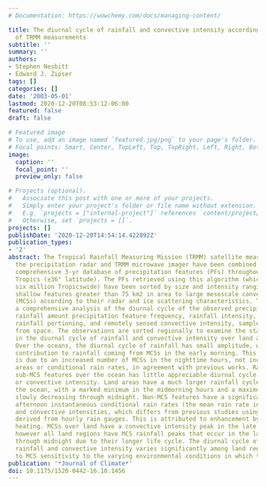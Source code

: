 ```yaml
---
# Documentation: https://wowchemy.com/docs/managing-content/

title: The diurnal cycle of rainfall and convective intensity according to three years
  of TRMM measurements
subtitle: ''
summary: ''
authors:
- Stephen Nesbitt
- Edward J. Zipser
tags: []
categories: []
date: '2003-05-01'
lastmod: 2020-12-20T08:53:12-06:00
featured: false
draft: false

# Featured image
# To use, add an image named `featured.jpg/png` to your page's folder.
# Focal points: Smart, Center, TopLeft, Top, TopRight, Left, Right, BottomLeft, Bottom, BottomRight.
image:
  caption: ''
  focal_point: ''
  preview_only: false

# Projects (optional).
#   Associate this post with one or more of your projects.
#   Simply enter your project's folder or file name without extension.
#   E.g. `projects = ["internal-project"]` references `content/project/deep-learning/index.md`.
#   Otherwise, set `projects = []`.
projects: []
publishDate: '2020-12-20T14:54:14.422892Z'
publication_types:
- '2'
abstract: The Tropical Rainfall Measuring Mission (TRMM) satellite measurements from
  the precipitation radar and TRMM microwave imager have been combined to yield a
  comprehensive 3-yr database of precipitation features (PFs) throughout the global
  Tropics (±36° latitude). The PFs retrieved using this algorithm (which number nearly
  six million Tropicswide) have been sorted by size and intensity ranging from small
  shallow features greater than 75 km2 in area to large mesoscale convective systems
  (MCSs) according to their radar and ice scattering characteristics. This study presents
  a comprehensive analysis of the diurnal cycle of the observed precipitation features'
  rainfall amount precipitation feature frequency, rainfall intensity, convective-stratiform
  rainfall portioning, and remotely sensed convective intensity, sampled Tropicswide
  from space. The observations are sorted regionally to examine the stark differences
  in the diurnal cycle of rainfall and convective intensity over land and ocean areas.
  Over the oceans, the diurnal cycle of rainfall has small amplitude, with the maximum
  contribution to rainfall coming from MCSs in the early morning. This increased contribution
  is due to an increased number of MCSs in the nighttime hours, not increasing MCS
  areas or conditional rain rates, in agreement with previous works. Rainfall from
  sub-MCS features over the ocean has little appreciable diurnal cycle of rainfall
  or convective intensity. Land areas have a much larger rainfall cycle than over
  the ocean, with a marked minimum in the midmorning hours and a maximum in the afternoon,
  slowly decreasing through midnight. Non-MCS features have a significant peak in
  afternoon instantaneous conditional rain rates (the mean rain rate in raining pixels),
  and convective intensities, which differs from previous studies using rain rates
  derived from hourly rain gauges. This is attributed to enhancement by afternoon
  heating. MCSs over land have a convective intensity peak in the late afternoon,
  however all land regions have MCS rainfall peaks that occur in the late evening
  through midnight due to their longer life cycle. The diurnal cycle of overland MCS
  rainfall and convective intensity varies significantly among land regions, attributed
  to MCS sensitivity to the varying environmental conditions in which they occur.
publication: '*Journal of Climate*'
doi: 10.1175/1520-0442-16.10.1456
---
```

